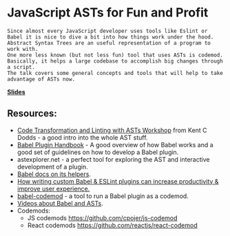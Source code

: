 # JavaScript ASTs for Fun and Profit

    Since almost every JavaScript developer uses tools like Eslint or Babel it is nice to dive a bit into how things work under the hood. Abstract Syntax Trees are an useful representation of a program to work with.
    One more less known (but not less fun) tool that uses ASTs is codemod. Basically, it helps a large codebase to accomplish big changes through a script.
    The talk covers some general concepts and tools that will help to take advantage of ASTs now.

[**Slides**](https://slides.com/alexandrmetreniuc/jsasts/fullscreen)

## **Resources:**

- [Code Transformation and Linting with ASTs Workshop](https://www.youtube.com/watch?v=-iA7TAUGn2Y) from Kent C Dodds - a good intro into the whole AST stuff.
- [Babel Plugin Handbook](https://github.com/jamiebuilds/babel-handbook/blob/master/translations/en/plugin-handbook.md) - A good overview of how Babel works and a good set of guidelines on how to develop a Babel plugin.
- astexplorer.net - a perfect tool for exploring the AST and interactive development of a plugin.
- [Babel docs on its helpers](https://babeljs.io/docs/en/babel-types).
- [How writing custom Babel & ESLint plugins can increase productivity & improve user experience.](https://blog.kentcdodds.com/how-writing-custom-babel-and-eslint-plugins-can-increase-your-productivity-and-improve-user-fd6dd8076e26)
- [babel-codemod](https://github.com/square/babel-codemod) - a tool to run a Babel plugin as a codemod.
- [Videos about Babel and ASTs](https://babeljs.io/videos.html).
- Codemods:
  - JS codemods https://github.com/cpojer/js-codemod
  - React codemods https://github.com/reactjs/react-codemod
